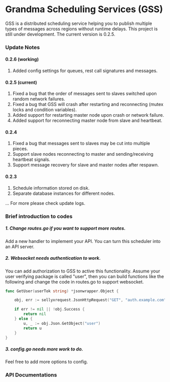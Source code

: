 # Grandma Scheduling Services (GSS)

GSS is a distributed scheduling service helping you to publish multiple types of messages across regions without runtime delays. This project is still under development. The current version is 0.2.5.

### Update Notes

#### 0.2.6 (working)

1. Added config settings for queues, rest call signatures and messages.

#### 0.2.5 (current)

1. Fixed a bug that the order of messages sent to slaves switched upon random network failures.
2. Fixed a bug that GSS will crash after restarting and reconnecting (mutex locks and condition variables). 
3. Added support for restarting master node upon crash or network failure.
4. Added support for reconnecting master node from slave and heartbeat.

#### 0.2.4

1. Fixed a bug that messages sent to slaves may be cut into multiple pieces.
2. Support slave nodes reconnecting to master and sending/receiving heartbeat signals.
3. Support message recovery for slave and master nodes after respawn.

#### 0.2.3

1. Schedule information stored on disk.
2. Separate database instances for different nodes.

... For more please check update logs.

### Brief introduction to codes

##### 1. Change routes.go if you want to support more routes. 

Add a new handler to implement your API. You can turn this scheduler into an API server.

##### 2. Websocket needs authentication to work. 

You can add authorization to GSS to active this functionality. Assume your user verifying package is called "user", then you can build functions like the following and change the code in routes.go to support websocket.

```go
func GetUser(userTok string) *jsonwrapper.Object {

	obj, err := sellyxrequest.JsonHttpRequest("GET", "auth.example.com", "/auth/validate", "key="+userTok, "")

	if err != nil || !obj.Success {
		return nil
	} else {
		u, _ := obj.Json.GetObject("user")
		return u
	}
}
```

##### 3. config.go needs more work to do. 

Feel free to add more options to config.

### API Documentations